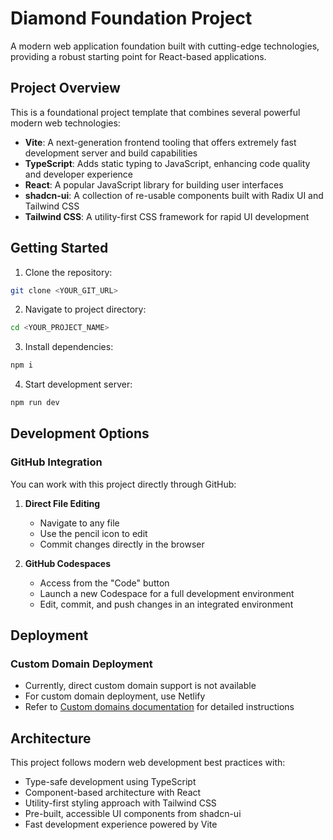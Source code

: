 # Diamond Foundation Project

A modern web application foundation built with cutting-edge technologies, providing a robust starting point for React-based applications.

## Project Overview

This is a foundational project template that combines several powerful modern web technologies:

- **Vite**: A next-generation frontend tooling that offers extremely fast development server and build capabilities
- **TypeScript**: Adds static typing to JavaScript, enhancing code quality and developer experience
- **React**: A popular JavaScript library for building user interfaces
- **shadcn-ui**: A collection of re-usable components built with Radix UI and Tailwind CSS
- **Tailwind CSS**: A utility-first CSS framework for rapid UI development

## Getting Started

1. Clone the repository:
```sh
git clone <YOUR_GIT_URL>
```

2. Navigate to project directory:
```sh
cd <YOUR_PROJECT_NAME>
```

3. Install dependencies:
```sh
npm i
```

4. Start development server:
```sh
npm run dev
```

## Development Options

### GitHub Integration
You can work with this project directly through GitHub:

1. **Direct File Editing**
   - Navigate to any file
   - Use the pencil icon to edit
   - Commit changes directly in the browser

2. **GitHub Codespaces**
   - Access from the "Code" button
   - Launch a new Codespace for a full development environment
   - Edit, commit, and push changes in an integrated environment

## Deployment


### Custom Domain Deployment
- Currently, direct custom domain support is not available
- For custom domain deployment, use Netlify
- Refer to [Custom domains documentation](https://docs.lovable.dev/tips-tricks/custom-domain/) for detailed instructions

## Architecture

This project follows modern web development best practices with:
- Type-safe development using TypeScript
- Component-based architecture with React
- Utility-first styling approach with Tailwind CSS
- Pre-built, accessible UI components from shadcn-ui
- Fast development experience powered by Vite
